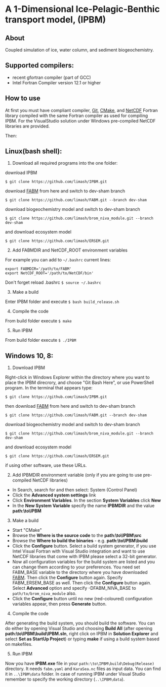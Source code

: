 # A 1-Dimensional Ice-Pelagic-Benthic transport model, (IPBM)
## About
Coupled simulation of ice, water column, and sediment biogeochemistry.

## Supported compilers:
* recent gfortran compiler (part of GCC)
* Intel Fortran Compiler version 12.1 or higher

## How to use
At first you must have compliant compiler, [Git], [CMake], and [NetCDF] Fortran library compiled with the same Fortran compiler as used for compiling IPBM. For the VisualStudio solution under Windows pre-compiled NetCDF libraries are provided.

Then:

## Linux(bash shell):
1. Download all required programs into the one folder:

  download IPBM

  `$ git clone https://github.com/limash/IPBM.git`
   
  download [FABM] from here and switch to dev-sham branch

  `$ git clone https://github.com/limash/FABM.git --branch dev-sham`
  
  download biogeochemistry model and switch to dev-sham branch
  
  `$ git clone https://github.com/limash/brom_niva_module.git --branch dev-sham`

  and download ecosystem model

  `$ git clone https://github.com/limash/ERSEM.git`

2. Add FABMDIR and NetCDF_ROOT environment variables

  For example you can add to `~/.bashrc` current lines:

  ```
  export FABMDIR='/path/to/FABM'
  export NetCDF_ROOT='/path/to/NetCDF/bin'
  ```
  
  Don't forget reload .bashrc `$ source ~/.bashrc`

3. Make a build 

  Enter IPBM folder and execute `$ bash build_release.sh`

4. Compile the code

  From build folder execute `$ make`

5. Run IPBM

  From build folder execute `$ ./IPBM`

## Windows 10, 8:

1. Download IPBM

  Right-click in Windows Explorer within the directory where you want to place the IPBM direcrory, and choose "Git Bash Here", or use PowerShell program. In the terminal that appears type:

  `$ git clone https://github.com/limash/IPBM.git`
   
  then download [FABM] from here and switch to dev-sham branch

  `$ git clone https://github.com/limash/FABM.git --branch dev-sham`
  
  download biogeochemistry model and switch to dev-sham branch
  
  `$ git clone https://github.com/limash/brom_niva_module.git --branch dev-sham`

  and download ecosystem model

  `$ git clone https://github.com/limash/ERSEM.git`

  if using other software, use these URLs.
  
2. Add IPBMDIR environment variable (only if you are going to use pre-compiled NetCDF libraries)

  * In Search, search for and then select: System (Control Panel)
  * Click the **Advanced system settings** link
  * Click **Environment Variables**. In the section **System Variables** click **New**
  * In the **New System Variable** specify the name **IPBMDIR** and the value **path:\to\IPBM**

3. Make a build

  * Start "CMake"
  * Browse the **Where is the source code** to the **path:\to\IPBM\src**
  * Browse the **Where to build the binaries** - e.g. **path:\to\IPBM\build**
  * Click the **Configure** button. Select a build system generator, if you use Intel Visual Fortran with Visual Studio integration and want to use NetCDF libraries that come with IPBM please select a 32-bit generator.
  * Now all configuration variables for the build system are listed and you can change them according to your preferences. You need set FABM_BASE variable to the directory where you have downloaded [FABM]. Then click the **Configure** button again. Specify FABM_ERSEM_BASE as well. Then click the **Configure** button again. Select **Advanced** option and specify -DFABM_NIVA_BASE to `path/to/brom_niva_module` also.
  * Click the **Configure** button until no new (red-coloured) configuration variables appear, then press **Generate** button.

4. Compile the code

  After generating the build system, you should build the software. You can do either by opening Visual Studio and choosing **Build All** (after opening **path:\to\IPBM\build\IPBM.sln**, right click on IPBM in **Solution Explorer** and select **Set as StartUp Project**) or typing **make** if using a build system based on makefiles.

5. Run IPBM

  Now you have **IPBM.exe** file in your `path:\to\IPBM\build\Debug(Release)` directory. It needs `fabm.yaml` and `KaraSea.nc` files as input data. You can find it in `..\IPBM\data` folder. In case of running IPBM under Visual Studio remember to specify the working directory (`..\IPBM\data`).

[Git]:https://git-scm.com/downloads
[FABM]:http://fabm.net
[CMake]:https://cmake.org/
[NetCDF]:http://www.unidata.ucar.edu/software/netcdf/docs/getting_and_building_netcdf.html
